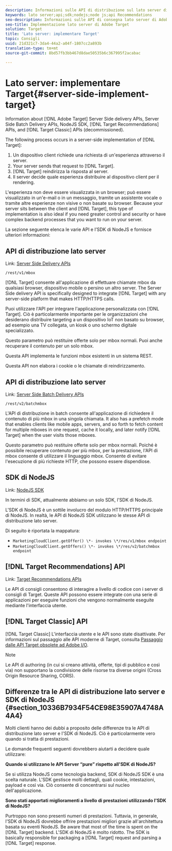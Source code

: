 ```yaml
---
description: Informazioni sulle API di distribuzione sul lato server di Target, sulle API di consigli e su SDK di NodeJS.
keywords: lato server;api;sdk;nodejs;node js;api Recommendations
seo-description: Informazioni sulle API di consegna lato server di Adobe Target, sulle API di Recommendations e sull'SDK nodejs.
seo-title: Implementazione lato server di Adobe Target
solution: Target
title: 'Lato server: implementare Target'
topic: Consigli
uuid: 21d321c7-3da4-44a2-a04f-1807cc2a893b
translation-type: tm+mt
source-git-commit: 8bd57fb3bb467d8dae50535b6c367995f2acabac

---
```



# Lato server: implementare Target{#server-side-implement-target}

Information about [!DNL Adobe Target] Server Side delivery APIs, Server Side Batch Delivery APIs, NodeJS SDK, [!DNL Target Recommendations] APIs, and [!DNL Target Classic] APIs (decommissioned).

The following process occurs in a server-side implementation of [!DNL Target]:

1. Un dispositivo client richiede una richiesta di un&#39;esperienza attraverso il server.
1. Your server sends that request to [!DNL Target].
1. [!DNL Target] reindirizza la risposta al server.
1. Il server decide quale esperienza distribuire al dispositivo client per il rendering.

L&#39;esperienza non deve essere visualizzata in un browser; può essere visualizzato in un&#39;e-mail o in un messaggio, tramite un assistente vocale o tramite altre esperienze non visive o non basate su browser. Because your server sits between the client and [!DNL Target], this type of implementation is also ideal if you need greater control and security or have complex backend processes that you want to run on your server.

La sezione seguente elenca le varie API e l’SDK di NodeJS e fornisce ulteriori informazioni:

## API di distribuzione lato server

Link: [Server Side Delivery APIs](https://developers.adobetarget.com/api/#server-side-delivery)

`/rest/v1/mbox`

[!DNL Target] consente all&#39;applicazione di effettuare chiamate mbox da qualsiasi browser, dispositivo mobile o persino un altro server. The Server Side delivery API is specifically designed to integrate [!DNL Target] with any server-side platform that makes HTTP/HTTPS calls.

Puoi utilizzare l&#39;API per integrare l&#39;applicazione personalizzata con [!DNL Target]. Ciò è particolarmente importante per le organizzazioni che desiderano distribuire targeting a un dispositivo IoT non basato su browser, ad esempio una TV collegata, un kiosk o uno schermo digitale specializzato.

Questo parametro può restituire offerte solo per mbox normali. Puoi anche recuperare il contenuto per un solo mbox.

Questa API implementa le funzioni mbox esistenti in un sistema REST.

Questa API non elabora i cookie o le chiamate di reindirizzamento.

## API di distribuzione lato server

Link: [Server Side Batch Delivery APIs](https://developers.adobetarget.com/api/#server-side-batch-delivery)

`/rest/v2/batchmbox`

L&#39;API di distribuzione in batch consente all&#39;applicazione di richiedere il contenuto di più mbox in una singola chiamata. It also has a prefetch mode that enables clients like mobile apps, servers, and so forth to fetch content for multiple mboxes in one request, cache it locally, and later notify [!DNL Target] when the user visits those mboxes.

Questo parametro può restituire offerte solo per mbox normali. Poiché è possibile recuperare contenuto per più mbox, per la prestazione, l&#39;API di mbox consente di utilizzare il linguaggio mbox. Consente di evitare l&#39;esecuzione di più richieste HTTP, che possono essere dispendiose.

## SDK di NodeJS

Link: [NodeJS SDK](https://www.npmjs.com/package/@adobe/target-node-client)

In termini di SDK, attualmente abbiamo un solo SDK, l&#39;SDK di NodeJS.

L&#39;SDK di NodeJS è un sottile involucro del modulo HTTP/HTTPS principale di NodeJS. In realtà, le API di NodeJS SDK utilizzano le stesse API di distribuzione lato server.

Di seguito è riportata la mappatura:

* `MarketingCloudClient.getOffer() \*- invokes \*/res/v1/mbox endpoint`
* `MarketingCloudClient.getOffers() \*- invokes \*/res/v2/batchmbox endpoint`

## [!DNL Target Recommendations] API

Link: [Target Recommendations APIs](https://developers.adobetarget.com/api/recommendations)

Le API di consigli consentono di interagire a livello di codice con i server di consigli di Target. Queste API possono essere integrate con una serie di applicazioni per eseguire funzioni che vengono normalmente eseguite mediante l&#39;interfaccia utente.

## [!DNL Target Classic] API

[!DNL Target Classic] L&#39;interfaccia utente e le API sono state disattivate. Per informazioni sul passaggio alle API moderne di Target, consulta [Passaggio dalle API Target obsolete ad Adobe I/O](../../c-implementing-target/c-api-and-sdk-overview/target-api-documentation.md#concept_3A31E26C8FAF49598152ACFE088BD4D2).

>[!NOTE]
>Le API di authoring (in cui si creano attività, offerte, tipi di pubblico e così via) non supportano la condivisione delle risorse tra diverse origini (Cross Origin Resource Sharing, CORS).

## Differenze tra le API di distribuzione lato server e SDK di NodeJS {#section_10336B7934F54CE98E35907A4748A4A4}

Molti clienti hanno dei dubbi a proposito delle differenze tra le API di distribuzione lato server e l&#39;SDK di NodeJS. Ciò è particolarmente vero quando si tratta di prestazioni.

Le domande frequenti seguenti dovrebbero aiutarti a decidere quale utilizzare:

**Quando si utilizzano le API Server “pure” rispetto all&#39;SDK di NodeJS?**

Se si utilizza NodeJS come tecnologia backend, SDK di NodeJS SDK è una scelta naturale. L&#39;SDK gestisce molti dettagli, quali cookie, intestazioni, payload e così via. Ciò consente di concentrarsi sul nucleo dell&#39;applicazione.

**Sono stati apportati miglioramenti a livello di prestazioni utilizzando l&#39;SDK di NodeJS?**

Purtroppo non sono presenti numeri di prestazioni. Tuttavia, in generale, l&#39;SDK di NodeJS dovrebbe offrire prestazioni migliori grazie all&#39;architettura basata su eventi NodeJS. Be aware that most of the time is spent on the [!DNL Target] backend. L&#39;SDK di NodeJS è molto ridotto. The SDK is basically responsible for packaging a [!DNL Target] request and parsing a [!DNL Target] response.
